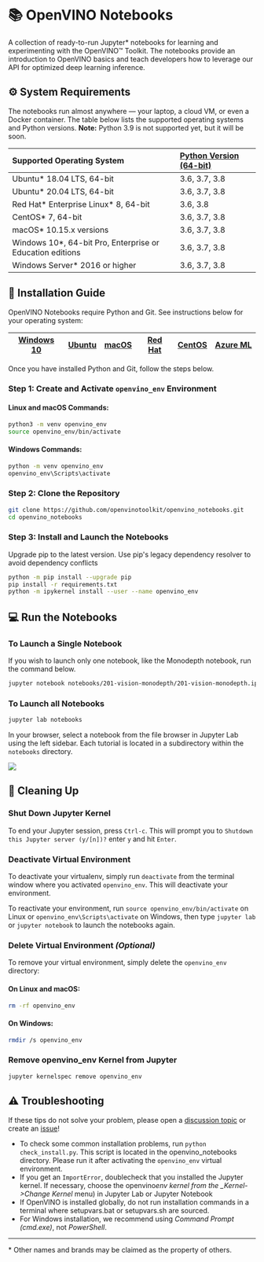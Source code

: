 # 📚 OpenVINO Notebooks

A collection of ready-to-run Jupyter\* notebooks for learning and experimenting with the OpenVINO™ Toolkit. The notebooks provide an introduction to OpenVINO basics and teach developers how to leverage our API for optimized deep learning inference.

## ⚙️ System Requirements

The notebooks run almost anywhere &mdash; your laptop, a cloud VM, or even a Docker container. The table below lists the supported operating systems and Python versions. **Note:** Python 3.9 is not supported yet, but it will be soon.

| Supported Operating System                                 | [Python Version (64-bit)](https://www.python.org/) |
| :--------------------------------------------------------- | :------------------------------------------------- |
| Ubuntu\* 18.04 LTS, 64-bit                                 | 3.6, 3.7, 3.8                                      |
| Ubuntu\* 20.04 LTS, 64-bit                                 | 3.6, 3.7, 3.8                                      |
| Red Hat* Enterprise Linux* 8, 64-bit                       | 3.6, 3.8                                           |
| CentOS\* 7, 64-bit                                         | 3.6, 3.7, 3.8                                      |
| macOS\* 10.15.x versions                                   | 3.6, 3.7, 3.8                                      |
| Windows 10\*, 64-bit Pro, Enterprise or Education editions | 3.6, 3.7, 3.8                                      |
| Windows Server\* 2016 or higher                            | 3.6, 3.7, 3.8                                      |

## 📝 Installation Guide

OpenVINO Notebooks require Python and Git. See instructions below for your operating system:

| [Windows 10](https://github.com/openvinotoolkit/openvino_notebooks/wiki/Windows) | [Ubuntu](https://github.com/openvinotoolkit/openvino_notebooks/wiki/Ubuntu) | [macOS](https://github.com/openvinotoolkit/openvino_notebooks/wiki/macOS) | [Red Hat](https://github.com/openvinotoolkit/openvino_notebooks/wiki/Red-Hat-and-CentOS) | [CentOS](https://github.com/openvinotoolkit/openvino_notebooks/wiki/Red-Hat-and-CentOS) | [Azure ML](https://github.com/openvinotoolkit/openvino_notebooks/wiki/AzureML) |
| -------------------------------------------------------------------------------- | --------------------------------------------------------------------------- | ------------------------------------------------------------------------- | ---------------------------------------------------------------------------------------- | --------------------------------------------------------------------------------------- | ------------------------------------------------------------------------------ |

Once you have installed Python and Git, follow the steps below.

### Step 1: Create and Activate `openvino_env` Environment

#### Linux and macOS Commands:

```bash
python3 -m venv openvino_env
source openvino_env/bin/activate
```

#### Windows Commands:

```bash
python -m venv openvino_env
openvino_env\Scripts\activate
```

### Step 2: Clone the Repository

```bash
git clone https://github.com/openvinotoolkit/openvino_notebooks.git
cd openvino_notebooks
```

### Step 3: Install and Launch the Notebooks

Upgrade pip to the latest version. Use pip's legacy dependency resolver to avoid dependency conflicts

```bash
python -m pip install --upgrade pip
pip install -r requirements.txt
python -m ipykernel install --user --name openvino_env
```

## 💻 Run the Notebooks

### To Launch a Single Notebook

If you wish to launch only one notebook, like the Monodepth notebook, run the command below.

```bash
jupyter notebook notebooks/201-vision-monodepth/201-vision-monodepth.ipynb
```

### To Launch all Notebooks

```bash
jupyter lab notebooks
```

In your browser, select a notebook from the file browser in Jupyter Lab using the left sidebar. Each tutorial is located in a subdirectory within the `notebooks` directory.

<img src="https://user-images.githubusercontent.com/15709723/120527271-006fd200-c38f-11eb-9935-2d36d50bab9f.gif">

## 🧹 Cleaning Up

### Shut Down Jupyter Kernel

To end your Jupyter session, press `Ctrl-c`. This will prompt you to `Shutdown this Jupyter server (y/[n])?` enter `y` and hit `Enter`.

### Deactivate Virtual Environment

To deactivate your virtualenv, simply run `deactivate` from the terminal window where you activated `openvino_env`. This will deactivate your environment.

To reactivate your environment, run `source openvino_env/bin/activate` on Linux or `openvino_env\Scripts\activate` on Windows, then type `jupyter lab` or `jupyter notebook` to launch the notebooks again.

### Delete Virtual Environment _(Optional)_

To remove your virtual environment, simply delete the `openvino_env` directory:

#### On Linux and macOS:

```bash
rm -rf openvino_env
```

#### On Windows:

```bash
rmdir /s openvino_env
```

### Remove openvino_env Kernel from Jupyter

```bash
jupyter kernelspec remove openvino_env
```

## ⚠️ Troubleshooting

If these tips do not solve your problem, please open a [discussion topic](https://github.com/openvinotoolkit/openvino_notebooks/discussions)
or create an [issue](https://github.com/openvinotoolkit/openvino_notebooks/issues)!

- To check some common installation problems, run `python check_install.py`. This script is located in the openvino_notebooks directory.
  Please run it after activating the `openvino_env` virtual environment.
- If you get an `ImportError`, doublecheck that you installed the Jupyter kernel. If necessary, choose the openvino*env kernel from the \_Kernel->Change Kernel* menu) in Jupyter Lab or Jupyter Notebook
- If OpenVINO is installed globally, do not run installation commands in a terminal where setupvars.bat or setupvars.sh are sourced. 
- For Windows installation, we recommend using _Command Prompt (cmd.exe)_, not _PowerShell_.

---

\* Other names and brands may be claimed as the property of others.
